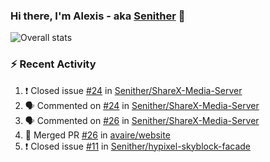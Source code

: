 ### Hi there, I'm Alexis - aka [Senither][website] 👋

![Overall stats](https://github-readme-stats.vercel.app/api?username=senither&theme=cobalt&show_icons=true&count_private=true)

### :zap: Recent Activity

<!--START_SECTION:activity-->
1. ❗️ Closed issue [#24](https://github.com/Senither/ShareX-Media-Server/issues/24) in [Senither/ShareX-Media-Server](https://github.com/Senither/ShareX-Media-Server)
2. 🗣 Commented on [#24](https://github.com/Senither/ShareX-Media-Server/issues/24) in [Senither/ShareX-Media-Server](https://github.com/Senither/ShareX-Media-Server)
3. 🗣 Commented on [#26](https://github.com/Senither/ShareX-Media-Server/issues/26) in [Senither/ShareX-Media-Server](https://github.com/Senither/ShareX-Media-Server)
4. 🎉 Merged PR [#26](https://github.com/avaire/website/pull/26) in [avaire/website](https://github.com/avaire/website)
5. ❗️ Closed issue [#11](https://github.com/Senither/hypixel-skyblock-facade/issues/11) in [Senither/hypixel-skyblock-facade](https://github.com/Senither/hypixel-skyblock-facade)
<!--END_SECTION:activity-->

[website]: https://senither.com
